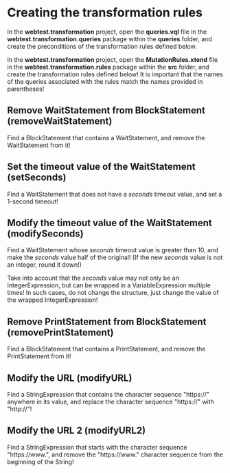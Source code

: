 <!-- Translate to English -->
# Creating the transformation rules

In the **webtest.transformation** project, open the **queries.vql** file in the **webtest.transformation.queries** package within the **queries** folder, and create the preconditions of the transformation rules defined below.

In the **webtest.transformation** project, open the **MutationRules.xtend** file in the **webtest.transformation.rules** package within the **src** folder, and create the transformation rules defined below! It is important that the names of the queries associated with the rules match the names provided in parentheses!

## Remove WaitStatement from BlockStatement (removeWaitStatement)
Find a BlockStatement that contains a WaitStatement, and remove the WaitStatement from it!

## Set the timeout value of the WaitStatement (setSeconds)
Find a WaitStatement that does not have a _seconds_ timeout value, and set a 1-second timeout!

## Modify the timeout value of the WaitStatement (modifySeconds)
Find a WaitStatement whose _seconds_ timeout value is greater than 10, and make the _seconds_ value half of the original! (If the new _seconds_ value is not an integer, round it down!)

Take into account that the _seconds_ value may not only be an IntegerExpression, but can be wrapped in a VariableExpression multiple times! In such cases, do not change the structure, just change the value of the wrapped IntegerExpression!

## Remove PrintStatement from BlockStatement (removePrintStatement)
Find a BlockStatement that contains a PrintStatement, and remove the PrintStatement from it!

## Modify the URL (modifyURL)
Find a StringExpression that contains the character sequence "https://" anywhere in its value, and replace the character sequence "https://" with "http://"!

## Modify the URL 2 (modifyURL2)
Find a StringExpression that starts with the character sequence "https://www.", and remove the "https://www." character sequence from the beginning of the String!

